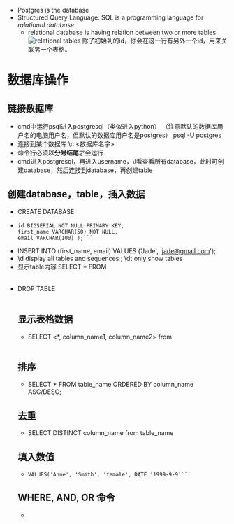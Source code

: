 + Postgres is the database
+ Structured Query Language: SQL is a programming language for *ralational database*
  + relational database is having relation between two or more tables ![relational tables](https://github.com/elonzhangyl/zixue/blob/main/Postgres/figs/relational_database.png) 除了初始列的id，你会在这一行有另外一个id，用来关联另一个表格。
 

# 数据库操作
## 链接数据库
+ cmd中运行psql进入postgresql（类似进入python） （注意默认的数据库用户名的电脑用户名，但默认的数据库用户名是postgres） psql -U postgres
+ 连接到某个数据库 \c <数据库名字>
+ 命令行必须以**分号结尾**才会运行
+ cmd进入postgresql，再进入username，\l看查看所有database，此时可创建database，然后连接到database，再创建table
## 创建database，table，插入数据
+ CREATE DATABASE <name>
+ ```CREATE TABLE <name> (
  id BIGSERIAL NOT NULL PRIMARY KEY,
  first_name VARCHAR(50) NOT NULL,
  email VARCHAR(100) );```
+ INSERT INTO <table name> (first_name, email)
  VALUES ('Jade', 'jade@gmail.com');
+ \d display all tables and sequences ; \dt only show tables
+ 显示table内容 SELECT * FROM <table name>
+ DROP TABLE <table name>
## 显示表格数据
+ SELECT <*, column_name1, column_name2> from <table name> 
## 排序
+ SELECT * FROM table_name ORDERED BY column_name ASC/DESC;
## 去重
+ SELECT DISTINCT column_name from table_name
## 填入数值
+ ```INSERT INTO person(first_name, last_name, gender, date_of_birth)
  VALUES('Anne', 'Smith', 'female', DATE '1999-9-9'```
## WHERE, AND, OR 命令
+ 
